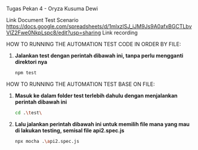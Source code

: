 Tugas Pekan 4 - Oryza Kusuma Dewi

Link Document Test Scenario 
https://docs.google.com/spreadsheets/d/1mlxzlSJ_iJM9Js9A0afxBGCTLbvVlZ2Fwe0NkpLspc8/edit?usp=sharing
Link recording

HOW TO RUNNING THE AUTOMATION TEST CODE IN ORDER BY FILE:
   
1. **Jalankan test dengan perintah dibawah ini, tanpa perlu mengganti direktori nya**
   
   ```bash
   npm test

HOW TO RUNNING THE AUTOMATION TEST BASE ON FILE:

1. **Masuk ke dalam folder test terlebih dahulu dengan menjalankan perintah dibawah ini**
   
   ```bash
   cd .\test\
   
3. **Lalu jalankan perintah dibawah ini untuk memilih file mana yang mau di lakukan testing, semisal file api2.spec.js**
   
   ```bash
   npx mocha .\api2.spec.js 
